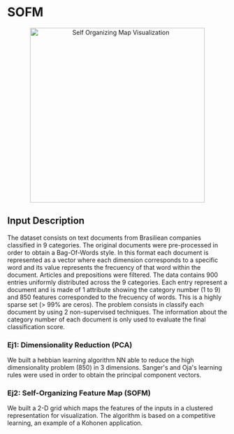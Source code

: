 # SOFM

<p align="center"> 
    <img width="400" src="./sofm_visualization_v2.gif" alt="Self Organizing Map Visualization">
</p>

## Input Description

The dataset consists on text documents from Brasiliean companies classified in 9 categories. The original documents were pre-processed in order to obtain a Bag-Of-Words style. In this format each document is represented as a vector where each dimension corresponds to a specific word and its value represents the frecuency of that word within the document. Articles and prepositions were filtered.
The data contains 900 entries uniformly distributed across the 9 categories. Each entry represent a document and is made of 1 attribute showing the category number (1 to 9) and 850 features corresponded to the frecuency of words. This is a highly sparse set (> 99\% are ceros).
The problem consists in classify each document by using 2 non-supervised techniques. The information about the category number of each document is only used to evaluate the final classification score.

### Ej1: Dimensionality Reduction (PCA)

We built a hebbian learning algorithm NN able to reduce the high dimensionality problem (850) in 3 dimensions. Sanger's and Oja's learning rules were used in order to obtain the principal component vectors.

### Ej2: Self-Organizing Feature Map (SOFM)

We built a 2-D grid which maps the features of the inputs in a clustered representation for visualization. The algorithm is based on a competitive learning, an example of a Kohonen application.
